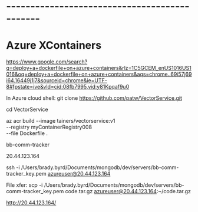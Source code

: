 







# --------------------------------------------- #
#  Azure XContainers

https://www.google.com/search?q=deploy+a+dockerfile+on+azure+containers&rlz=1C5GCEM_enUS1016US1016&oq=deploy+a+dockerfile+on+azure+containers&aqs=chrome..69i57j69i64.16449j1j7&sourceid=chrome&ie=UTF-8#fpstate=ive&vld=cid:08fb7995,vid:y81Kpqaf9u0

In Azure cloud shell:
git clone https://github.com/patw/VectorService.git

cd VectorService

az acr build --image tainers/vectorservice:v1 \
  --registry myContainerRegistry008 \
  --file Dockerfile .


bb-comm-tracker

20.44.123.164

ssh -i /Users/brady.byrd/Documents/mongodb/dev/servers/bb-comm-tracker_key.pem azureuser@20.44.123.164

File xfer:
scp -i /Users/brady.byrd/Documents/mongodb/dev/servers/bb-comm-tracker_key.pem code.tar.gz azureuser@20.44.123.164:~/code.tar.gz


http://20.44.123.164/